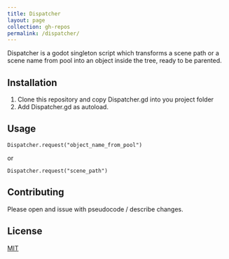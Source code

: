 ```yaml
---
title: Dispatcher
layout: page
collection: gh-repos
permalink: /dispatcher/
---
```


Dispatcher is a godot singleton script which transforms a scene path or a scene name from pool into an object inside the tree, ready to be parented.
<!--more-->

## Installation

1. Clone this repository and copy Dispatcher.gd into you project folder
2. Add Dispatcher.gd as autoload.


## Usage

```GDScript
Dispatcher.request("object_name_from_pool")
```
or
```GDScript
Dispatcher.request("scene_path")
```

## Contributing
Please open and issue with pseudocode / describe changes. 

## License
[MIT](https://choosealicense.com/licenses/mit/)
